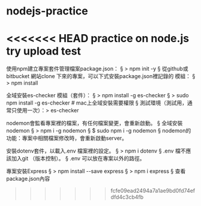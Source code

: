 # nodejs-practice
<<<<<<< HEAD
practice on node.js
try upload test
=======
使用npm建立專案套件管理檔案package.json：
§ > npm init -y
§ 從github或bitbucket 網站clone 下來的專案，可以下式安裝package.json裡記錄的
模組：
§ > npm install

全域安裝es-checker 模組（套件）：
§ > npm install -g es-checker
§ > sudo npm install -g es-checker # mac上全域安裝需要權限
§ 測試環境（測試用，通常只使用一次）：> es-checker

nodemon會監看專案裡的檔案，有任何檔案變更，會重新啟動。
§ 全域安裝nodemon
§ > npm i -g nodemon
§ $ sudo npm i -g nodemon
§ nodemon的功能：專案中相關檔案修改時，會重新啟動server。

安裝dotenv套件，以載入.env 檔案裡的設定。
§ > npm i dotenv
§ .env 檔不應該加入git （版本控制）。
§ .env 可以放在專案以外的路徑。

專案安裝Express
§ > npm install --save express
§ > npm i express
§ 查看package.json內容
>>>>>>> fcfe09ead2494a7a1ae9bd0fd74efdfd4c3cb4fb
